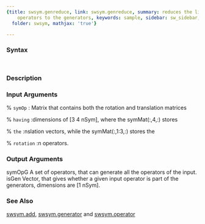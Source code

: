 ```yaml
---
{title: swsym.genreduce, link: swsym.genreduce, summary: reduces the list of symmetry
    operators to the generators, keywords: sample, sidebar: sw_sidebar, permalink: swsym_genreduce.html,
  folder: swsym, mathjax: 'true'}

---
```


### Syntax

` `

### Description



### Input Arguments

% `symOp`
:   Matrix that contains both the rotation and translation matrices

% `having`
:dimensions of [3 4 nSym], where the symMat(:,4,:) stores

% `the`
:nslation vectors, while the symMat(:,1:3,:) stores the

% `rotation`
:n operators.

### Output Arguments

symOpG    A set of operators, that can generate all the operators of the
input.
isGen     Vector, that gives whether a given input operator is part of
the generators, dimensions are [1 nSym].

### See Also

[swsym.add](swsym_add.html), [swsym.generator](swsym_generator.html) and [swsym.operator](swsym_operator.html)

